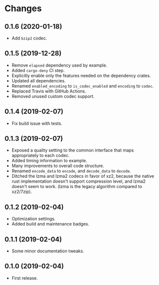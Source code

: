 # Changes

## 0.1.6 (2020-01-18)

* Add `bzip2` codec.

## 0.1.5 (2019-12-28)

* Remove `elapsed` dependency used by example.
* Added `cargo-deny` CI step.
* Explicitly enable only the features needed on the dependency crates.
* Updated all dependencies.
* Renamed `enabled_encoding` to `is_codec_enabled` and `encoding` to `codec`.
* Replaced Travis with GitHub Actions.
* Removed unused custom codec support.

## 0.1.4 (2019-02-07)

* Fix build issue with tests.

## 0.1.3 (2019-02-07)

* Exposed a quality setting to the common interface that maps appropriately to each codec.
* Added timing information to example.
* Many improvements to overall code structure.
* Renamed `encode_data` to `encode`, and `decode_data` to `decode`.
* Ditched the lzma and lzma2 codecs in favor of xz2, because the native rust implementation doesn't support compression level, and lzma2 doesn't seem to work. (lzma is the legacy algorithm compared to xz2/7zip).

## 0.1.2 (2019-02-04)

* Optimization settings.
* Added build and maintenance badges.

## 0.1.1 (2019-02-04)

* Some minor documentation tweaks.

## 0.1.0 (2019-02-04)

* First release.

